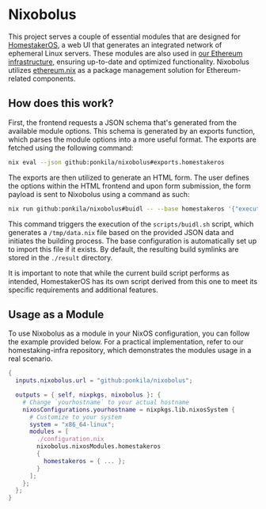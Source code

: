 # Nixobolus

This project serves a couple of essential modules that are designed for [HomestakerOS](https://github.com/ponkila/HomestakerOS), a web UI that generates an integrated network of ephemeral Linux servers. These modules are also used in [our Ethereum infrastructure](https://github.com/ponkila/homestaking-infra), ensuring up-to-date and optimized functionality. Nixobolus utilizes [ethereum.nix](https://github.com/nix-community/ethereum.nix) as a package management solution for Ethereum-related components.

## How does this work?

First, the frontend requests a JSON schema that's generated from the available module options. This schema is generated by an exports function, which parses the module options into a more useful format. The exports are fetched using the following command:
```bash
nix eval --json github:ponkila/nixobolus#exports.homestakeros
```
The exports are then utilized to generate an HTML form. The user defines the options within the HTML frontend and upon form submission, the form payload is sent to Nixobolus using a command as such:
```bash
nix run github:ponkila/nixobolus#buidl -- --base homestakeros '{"execution":{"erigon":{"enable":true}}}'
```
This command triggers the execution of the `scripts/buidl.sh` script, which generates a `/tmp/data.nix` file based on the provided JSON data and initiates the building process. The base configuration is automatically set up to import this file if it exists. By default, the resulting build symlinks are stored in the `./result` directory.

It is important to note that while the current build script performs as intended, HomestakerOS has its own script derived from this one to meet its specific requirements and additional features.

## Usage as a Module

To use Nixobolus as a module in your NixOS configuration, you can follow the example provided below. For a practical implementation, refer to our homestaking-infra repository, which demonstrates the modules usage in a real scenario.

```nix
{
  inputs.nixobolus.url = "github:ponkila/nixobolus";

  outputs = { self, nixpkgs, nixobolus }: {
    # Change `yourhostname` to your actual hostname
    nixosConfigurations.yourhostname = nixpkgs.lib.nixosSystem {
      # Customize to your system
      system = "x86_64-linux";
      modules = [
        ./configuration.nix
        nixobolus.nixosModules.homestakeros
        {
          homestakeros = { ... };
        }
      ];
    };
  };
}
```
